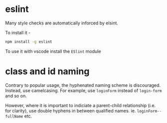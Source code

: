 
# eslint
Many style checks are automatically inforced by elsint. 

To install it - 

```sh
npm install -g eslint
```

To use it with vscode
install the `ESlint` module

# class and id naming
Contrary to popular usage, the hyphenated naming scheme is discouraged. Instead, use camelcasing. For example, use `loginForm` instead of `login-form` and so on.

However, where it is important to indiciate a parent-child relationship (i.e. for clarity), use double hyphens in between qualified names. ie. `loginForm--fullName` etc.


